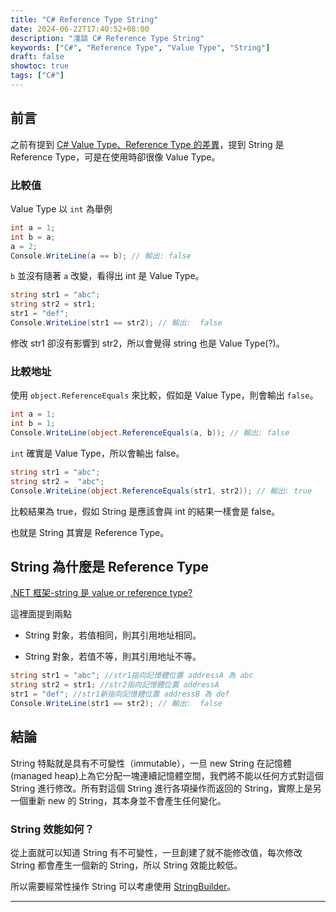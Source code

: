 ```yaml
---
title: "C# Reference Type String"
date: 2024-06-22T17:40:52+08:00
description: "淺談 C# Reference Type String"
keywords: ["C#", "Reference Type", "Value Type", "String"]
draft: false
showtoc: true
tags: ["C#"]
---
```


## 前言

之前有提到 [C# Value Type、Reference Type 的差異]，提到 String 是 Reference Type，可是在使用時卻很像 Value Type。

### 比較值

Value Type 以 `int` 為舉例

```C#
int a = 1;
int b = a;
a = 2;
Console.WriteLine(a == b); // 輸出: false
```

`b` 並沒有隨著 `a` 改變，看得出 int 是 Value Type。

```C#
string str1 = "abc";
string str2 = str1;
str1 = "def";
Console.WriteLine(str1 == str2); // 輸出:  false
```

修改 str1 卻沒有影響到 str2，所以會覺得 string 也是 Value Type(?)。

### 比較地址

使用 `object.ReferenceEquals` 來比較，假如是 Value Type，則會輸出 `false`。

```C#
int a = 1;
int b = 1;
Console.WriteLine(object.ReferenceEquals(a, b)); // 輸出: false
```

`int` 確實是 Value Type，所以會輸出 false。

```C#
string str1 = "abc";
string str2 =  "abc";
Console.WriteLine(object.ReferenceEquals(str1, str2)); // 輸出: true
```

比較結果為 true，假如 String 是應該會與 int 的結果一樣會是 false。

也就是 String 其實是 Reference Type。

## String 為什麼是 Reference Type

[.NET 框架-string 是 value or reference type?][ref1]

這裡面提到兩點

- String 對象，若值相同，則其引用地址相同。

- String 對象，若值不等，則其引用地址不等。

```C#
string str1 = "abc"; //str1指向記憶體位置 addressA 為 abc
string str2 = str1; //str2指向記憶體位置 addressA
str1 = "def"; //str1新指向記憶體位置 addressB 為 def
Console.WriteLine(str1 == str2); // 輸出:  false
```

## 結論

String 特點就是具有不可變性（immutable），一旦 new String 在記憶體(managed heap)上為它分配一塊連續記憶體空間，我們將不能以任何方式對這個 String 進行修改。所有對這個 String 進行各項操作而返回的 String，實際上是另一個重新 new 的 String，其本身並不會產生任何變化。

### String 效能如何？

從上面就可以知道 String 有不可變性，一旦創建了就不能修改值，每次修改 String 都會產生一個新的 String，所以 String 效能比較低。

所以需要經常性操作 String 可以考慮使用 [StringBuilder]。

---

[C# Value Type、Reference Type 的差異]: .../csharpvaluetypereferencetype
[ref1]: https://blog.csdn.net/daigualu/article/details/59096659
[StringBuilder]: https://learn.microsoft.com/zh-tw/dotnet/api/system.text.stringbuilder?view=net-8.0
